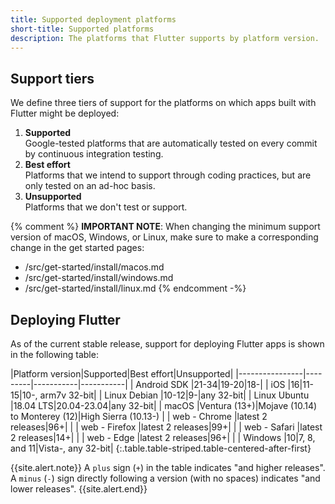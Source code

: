 ```yaml
---
title: Supported deployment platforms
short-title: Supported platforms
description: The platforms that Flutter supports by platform version.
---
```


## Support tiers

We define three tiers of support for the platforms on
which apps built with Flutter might be deployed:

1. **Supported**<br>
   Google-tested platforms that
   are automatically tested on every commit
   by continuous integration testing.
1. **Best effort**<br>
   Platforms that we intend to support through
   coding practices,
   but are only tested on an ad-hoc basis.
1. **Unsupported**<br>
   Platforms that we don't test or support.
   
{% comment %}
**IMPORTANT NOTE**:
When changing the minimum support version of macOS, Windows, or Linux,
make sure to make a corresponding change in the get started pages:
  * /src/get-started/install/macos.md
  * /src/get-started/install/windows.md
  * /src/get-started/install/linux.md
{% endcomment -%}


## Deploying Flutter

As of the current stable release,
support for deploying Flutter apps is shown in the
following table:

<div class="table-wrapper" markdown="1">
|Platform version|Supported|Best effort|Unsupported|
|----------------|---------|-----------|-----------|
| Android SDK    |21-34|19-20|18-|
| iOS            |16|11-15|10-, arm7v 32-bit|
| Linux Debian   |10-12|9-|any 32-bit|
| Linux Ubuntu   |18.04 LTS|20.04-23.04|any 32-bit|
| macOS          |Ventura (13+)|Mojave (10.14) to Monterey (12)|High Sierra (10.13-) |
| web - Chrome   |latest 2 releases|96+| |
| web - Firefox  |latest 2 releases|99+| |
| web - Safari   |latest 2 releases|14+| |
| web - Edge     |latest 2 releases|96+| |
| Windows        |10|7, 8, and 11|Vista-, any 32-bit|
{:.table.table-striped.table-centered-after-first}
</div>

{{site.alert.note}}
  A `plus` sign (`+`) in the table indicates "and higher releases".
  A `minus` (`-`) sign directly following a version (with no spaces)
  indicates "and lower releases".
{{site.alert.end}}
